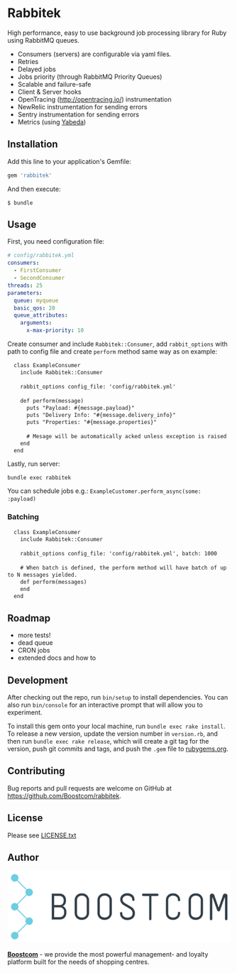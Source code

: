 # Rabbitek

High performance, easy to use background job processing library for Ruby using RabbitMQ queues.

* Consumers (servers) are configurable via yaml files.
* Retries
* Delayed jobs
* Jobs priority (through RabbitMQ Priority Queues)
* Scalable and failure-safe
* Client & Server hooks
* OpenTracing (http://opentracing.io/) instrumentation
* NewRelic instrumentation for sending errors
* Sentry instrumentation for sending errors
* Metrics (using [Yabeda](https://github.com/yabeda-rb/yabeda))

## Installation

Add this line to your application's Gemfile:

```ruby
gem 'rabbitek'
```

And then execute:

    $ bundle

## Usage

First, you need configuration file:

```yaml
# config/rabbitek.yml
consumers:
  - FirstConsumer
  - SecondConsumer  
threads: 25
parameters:
  queue: myqueue
  basic_qos: 20
  queue_attributes:
    arguments:
      x-max-priority: 10
```

Create consumer and include `Rabbitek::Consumer`, add `rabbit_options` with path to config file
and create `perform` method same way as on example:

```
  class ExampleConsumer
    include Rabbitek::Consumer

    rabbit_options config_file: 'config/rabbitek.yml'

    def perform(message)
      puts "Payload: #{message.payload}"
      puts "Delivery Info: "#{message.delivery_info}"
      puts "Properties: "#{message.properties}"
      
      # Mesage will be automatically acked unless exception is raised 
    end
  end
```

Lastly, run server:

```
bundle exec rabbitek
```

You can schedule jobs e.g.: `ExampleCustomer.perform_async(some: :payload)`

### Batching

```
  class ExampleConsumer
    include Rabbitek::Consumer

    rabbit_options config_file: 'config/rabbitek.yml', batch: 1000

    # When batch is defined, the perform method will have batch of up to N messages yielded.
    def perform(messages)
    end
  end
```

## Roadmap

* more tests!
* dead queue
* CRON jobs
* extended docs and how to


## Development

After checking out the repo, run `bin/setup` to install dependencies. You can also run `bin/console` for an interactive prompt that will allow you to experiment.

To install this gem onto your local machine, run `bundle exec rake install`. To release a new version, update the version number in `version.rb`, and then run `bundle exec rake release`, which will create a git tag for the version, push git commits and tags, and push the `.gem` file to [rubygems.org](https://rubygems.org).

## Contributing

Bug reports and pull requests are welcome on GitHub at https://github.com/Boostcom/rabbitek.

## License

Please see [LICENSE.txt](LICENSE.txt)

## Author

![Boostcom](boostcom-logo.png)

**[Boostcom](https://boostcom.com/)** - we provide the most powerful management- and loyalty platform built for the needs of shopping centres.

